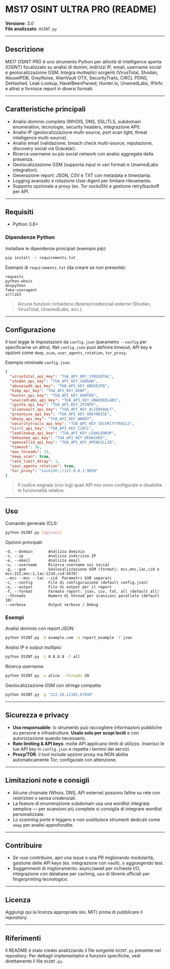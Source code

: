 # MS17 OSINT ULTRA PRO (README)

**Versione**: 3.0  
**File analizzato**: `OSINT.py`

---

## Descrizione
MS17 OSINT PRO è uno strumento Python per attività di intelligence aperta (OSINT) focalizzato su analisi di domini, indirizzi IP, email, username social e geolocalizzazione GSM. Integra molteplici sorgenti (VirusTotal, Shodan, AbuseIPDB, GreyNoise, AlienVault OTX, SecurityTrails, CIRCL PDNS, DeHashed, Leak-Lookup, HaveIBeenPwned, Hunter.io, UnwiredLabs, IPInfo e altre) e fornisce report in diversi formati.


---

## Caratteristiche principali
- Analisi dominio completa (WHOIS, DNS, SSL/TLS, subdomain enumeration, tecnologie, security headers, integrazione API).
- Analisi IP (geolocalizzazione multi-source, port scan light, threat intelligence multi-source).
- Analisi email (validazione, breach check multi-source, reputazione, discovery social via Gravatar).
- Ricerca username su più social network con analisi aggregata della presenza.
- Geolocalizzazione GSM (supporta input in vari formati e UnwiredLabs integration).
- Generazione report: JSON, CSV e TXT con metadata e timestamp.
- Logging avanzato e rotazione User-Agent per limitare rilevamento.
- Supporto opzionale a proxy (es. Tor socks5h) e gestione retry/backoff per API.

---

## Requisiti
- Python 3.8+

### Dipendenze Python
Installare le dipendenze principali (esempio pip):

```bash
pip install -r requirements.txt
```

Esempio di `requirements.txt` (da creare se non presente):
```
requests
python-whois
dnspython
fake-useragent
urllib3
```

> Alcune funzioni richiedono librerie/credenziali esterne (Shodan, VirusTotal, UnwiredLabs, ecc.).

---

## Configurazione
Il tool legge le impostazioni da `config.json` (parametro `--config` per specificarne un altro). Nel `config.json` puoi definire timeout, API key e opzioni come `deep_scan`, `user_agents_rotation`, `tor_proxy`.

Esempio minimale `config.json`:

```json
{
  "virustotal_api_key": "TUA_APY_KEY_VIRUSOTAL",
  "shodan_api_key": "TUA_API_KEY_SHODAN",
  "abuseipdb_api_key": "TUA_API_KEY_ABUSEIPD",
  "hibp_api_key": "TUA_API_KEY_HIBP",
  "hunter_api_key": "TUA_API_KEY_HUNTER",
  "unwiredlabs_api_key": "TUA_API_KEY_UNWIREDLABS",
  "ipinfo_api_key": "TUA_API_KEY_IPINFO",
  "alienvault_api_key": "TUA_API_KEY_ALIENVAULT",
  "greynoise_api_key": "TUA_API_KEY_GREYNOISE",
  "whoxy_api_key": "TUA_API_KEY_WHOXY",
  "securitytrails_api_key": "TUA_API_KEY_SECURITYTRAILS",
  "circl_api_key": "TUA_API_KEY_CIRCL",
  "leaklookup_api_key": "TUA_API_KEY_LEAKLOOKUP",
  "dehashed_api_key": "TUA_API_KEY_DEHASHED",
  "opencellid_api_key": "TUA_API_KEY_OPENCELLID",
  "timeout": 30,
  "max_threads": 15,
  "deep_scan": true,
  "rate_limit_delay": 1,
  "user_agents_rotation": true,
  "tor_proxy": "socks5h://127.0.0.1:9050"
}
```

> Il codice segnala (con log) quali API non sono configurate e disabilita le funzionalità relative.

---

## Uso
Comando generale (CLI):

```bash
python OSINT.py [opzioni]
```

Opzioni principali:
```
-d, --domain       Analizza dominio
-i, --ip           Analizza indirizzo IP
-e, --email        Analizza email
-u, --username     Ricerca username sui social
-g, --gsm          Geolocalizzazione GSM (formati: mcc,mnc,lac,cid o mcc:222,mnc:1,lac:1234,cid:5678)
--mcc --mnc --lac --cid  Parametri GSM separati
-c, --config       File di configurazione (default config.json)
-o, --output       File di output per il report
-f, --format       Formato report: json, csv, txt, all (default all)
--threads          Numero di thread per scansioni parallele (default 10)
--verbose          Output verboso / Debug
```

### Esempi
Analisi dominio con report JSON:

```bash
python OSINT.py -d example.com -o report_example -f json
```

Analisi IP e output multiplo:

```bash
python OSINT.py -i 8.8.8.8 -f all
```

Ricerca username:

```bash
python OSINT.py -u alice --threads 20
```

Geolocalizzazione GSM con stringa compatta:

```bash
python OSINT.py -g "222,10,12345,67890"
```

---

## Sicurezza e privacy
- **Uso responsabile**: lo strumento può raccogliere informazioni pubbliche su persone e infrastrutture. **Usalo solo per scopi leciti** e con autorizzazione quando necessario.
- **Rate limiting & API keys**: molte API applicano limiti di utilizzo. Inserisci le tue API key in `config.json` e rispetta i termini dei servizi.
- **Proxy/TOR**: il tool include opzioni proxy ma NON abilita automaticamente Tor; configurale con attenzione.

---

## Limitazioni note e consigli
- Alcune chiamate (Whois, DNS, API esterne) possono fallire su rete con restrizioni o senza credenziali.
- La feature di enumerazione subdomain usa una wordlist integrata semplice — per scansioni più complete si consiglia di integrare wordlist personalizzate.
- Lo scanning porte è leggero e non sostituisce strumenti dedicati come `nmap` per analisi approfondite.

---

## Contribuire
- Se vuoi contribuire, apri una issue o una PR migliorando modularità, gestione delle API keys (es. integrazione con vault), o aggiungendo test.
- Suggerimenti di miglioramento: async/await per richieste I/O, integrazione con database per caching, uso di librerie ufficiali per fingerprinting tecnologico.

---

## Licenza
Aggiungi qui la licenza appropriata (es. MIT) prima di pubblicare il repository.

---

## Riferimenti
Il README è stato creato analizzando il file sorgente `OSINT.py` presente nel repository. Per dettagli implementativi e funzioni specifiche, vedi direttamente il file `OSINT.py`.
